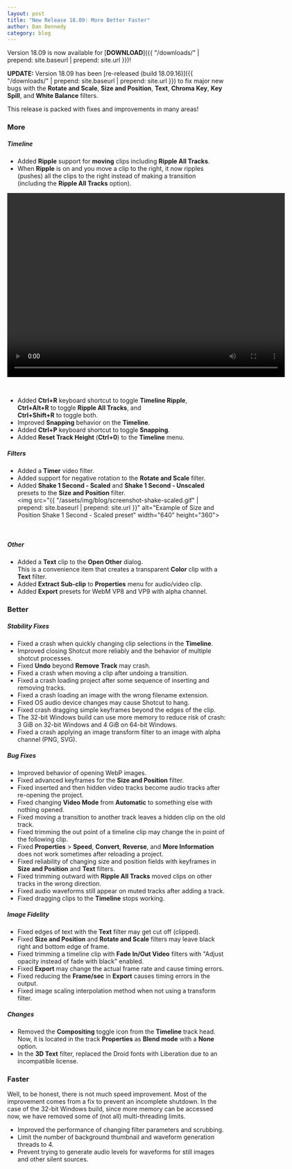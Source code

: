 ```yaml
---
layout: post
title: "New Release 18.09: More Better Faster"
author: Dan Dennedy
category: blog
---
```


Version 18.09 is now available for [**DOWNLOAD**]({{ "/downloads/" | prepend: site.baseurl | prepend: site.url }})!

**UPDATE:** Version 18.09 has been
[re-released (build 18.09.16)]({{ "/downloads/" | prepend: site.baseurl | prepend: site.url }})
to fix major new bugs with the **Rotate and Scale**, **Size and
Position**, **Text**, **Chroma Key**, **Key Spill**, and **White Balance** filters.

This release is packed with fixes and improvements in many areas!

### More

##### Timeline
- Added **Ripple** support for **moving** clips including **Ripple All Tracks**.
- When **Ripple** is on and you move a clip to the right, it now
ripples (pushes) all the clips to the right instead of making a transition
(including the **Ripple All Tracks** option).  
<video width="640" height="424" autoplay="autoplay" loop="loop">
  <source src="{{ "/assets/img/blog/screencast-ripple-move.mp4" | prepend: site.baseurl | prepend: site.url }}" type="video/mp4">
</video>

&nbsp;
- Added **Ctrl+R** keyboard shortcut to toggle **Timeline Ripple**,  
**Ctrl+Alt+R** to toggle **Ripple All Tracks**, and  
**Ctrl+Shift+R** to toggle both.
- Improved **Snapping** behavior on the **Timeline**.
- Added **Ctrl+P** keyboard shortcut to toggle **Snapping**.
- Added **Reset Track Height** (**Ctrl+0**) to the **Timeline** menu.

##### Filters
- Added a **Timer** video filter.  
- Added support for negative rotation to the **Rotate and Scale** filter.  
- Added **Shake 1 Second - Scaled** and **Shake 1 Second - Unscaled** presets
to the **Size and Position** filter.  
<img src="{{ "/assets/img/blog/screenshot-shake-scaled.gif" | prepend: site.baseurl | prepend: site.url }}" alt="Example of Size and Position Shake 1 Second - Scaled preset" width="640" height="360">

&nbsp;

##### Other
- Added a **Text** clip to the **Open Other** dialog.  
This is a convenience item that creates a transparent **Color** clip with a
**Text** filter.
- Added **Extract Sub-clip** to **Properties** menu for audio/video clip.
- Added **Export** presets for WebM VP8 and VP9 with alpha channel.

### Better

##### Stability Fixes

- Fixed a crash when quickly changing clip selections in the **Timeline**.
- Improved closing Shotcut more reliably and the behavior of multiple shotcut
processes.
- Fixed **Undo** beyond **Remove Track** may crash.
- Fixed a crash when moving a clip after undoing a transition.
- Fixed a crash loading project after some sequence of inserting and removing tracks.
- Fixed a crash loading an image with the wrong filename extension.
- Fixed OS audio device changes may cause Shotcut to hang.
- Fixed crash dragging simple keyframes beyond the edges of the clip.
- The 32-bit Windows build can use more memory to reduce risk of crash:  
3 GiB on 32-bit Windows and 4 GiB on 64-bit Windows.
- Fixed a crash applying an image transform filter to an image with alpha
channel (PNG, SVG).

##### Bug Fixes

- Improved behavior of opening WebP images.
- Fixed advanced keyframes for the **Size and Position** filter.
- Fixed inserted and then hidden video tracks become audio tracks after
re-opening the project.
- Fixed changing **Video Mode** from **Automatic** to something else with
nothing opened.
- Fixed moving a transition to another track leaves a hidden clip on the old track.
- Fixed trimming the out point of a timeline clip may change the in point of
the following clip.
- Fixed **Properties** > **Speed**, **Convert**, **Reverse**, and
**More Information** does not work sometimes after reloading a project.
- Fixed reliability of changing size and position fields with keyframes
in **Size and Position** and **Text** filters.
- Fixed trimming outward with **Ripple All Tracks** moved clips on other tracks
in the wrong direction.
- Fixed audio waveforms still appear on muted tracks after adding a track.
- Fixed dragging clips to the **Timeline** stops working.

##### Image Fidelity

- Fixed edges of text with the **Text** filter may get cut off (clipped).
- Fixed **Size and Position** and **Rotate and Scale** filters may leave black
right and bottom edge of frame.
- Fixed trimming a timeline clip with **Fade In/Out Video** filters
with "Adjust opacity instead of fade with black" enabled.
- Fixed **Export** may change the actual frame rate and cause timing errors.
- Fixed reducing the **Frame/sec** in **Export** causes timing errors in the output.
- Fixed image scaling interpolation method when not using a transform filter.

##### Changes
 
- Removed the **Compositing** toggle icon from the **Timeline** track head. Now,
it is located in the track **Properties** as **Blend mode** with a **None** option.
- In the **3D Text** filter, replaced the Droid fonts with Liberation due to an
incompatible license.

### Faster

Well, to be honest, there is not much speed improvement. Most of the improvement
comes from a fix to prevent an incomplete shutdown. In the case of the 32-bit
Windows build, since more memory can be accessed now, we have removed some of
(not all) multi-threading limits.

- Improved the performance of changing filter parameters and scrubbing.
- Limit the number of background thumbnail and waveform generation threads to 4.
- Prevent trying to generate audio levels for waveforms for still images and
other silent sources.

